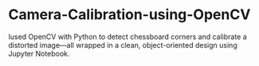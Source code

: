 # Camera-Calibration-using-OpenCV
Iused OpenCV with Python to detect chessboard corners and calibrate a distorted image—all wrapped in a clean, object-oriented design using Jupyter Notebook.  

